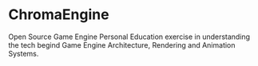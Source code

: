 # ChromaEngine
Open Source Game Engine
Personal Education exercise in understanding the tech begind Game Engine Architecture, Rendering and Animation Systems.
